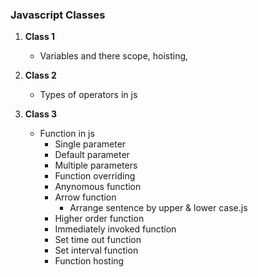 
### Javascript Classes 

1. **Class 1**
   - Variables and there scope, hoisting, 
   
2. **Class 2**
   - Types of operators in js
  
3. **Class 3**
   - Function in js
     - Single parameter
     - Default parameter 
     - Multiple parameters
     - Function overriding
     - Anynomous function
     - Arrow function
       - Arrange sentence by upper & lower case.js
     - Higher order function
     - Immediately invoked function
     - Set time out function
     - Set interval function
     - Function hosting 

